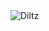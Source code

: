 
<div align="left">
  <img src="https://komarev.com/ghpvc/?username=Diltz&label=Profile%20views&color=0e75b6&style=flat-square" alt="Diltz" />
</div>
